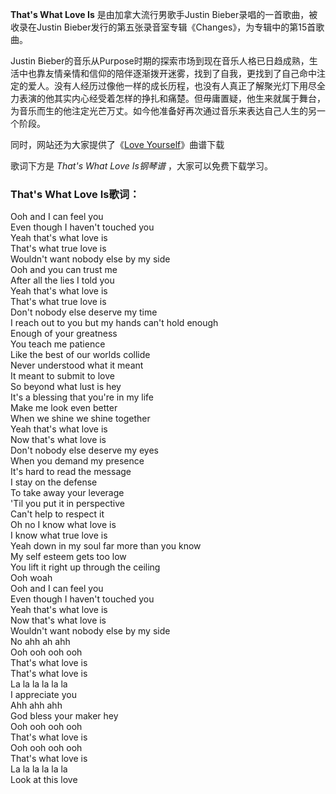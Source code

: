 

**That's What Love Is** 是由加拿大流行男歌手Justin Bieber录唱的一首歌曲，被收录在Justin
Bieber发行的第五张录音室专辑《Changes》，为专辑中的第15首歌曲。

Justin
Bieber的音乐从Purpose时期的探索市场到现在音乐人格已日趋成熟，生活中也靠友情亲情和信仰的陪伴逐渐拨开迷雾，找到了自我，更找到了自己命中注定的爱人。没有人经历过像他一样的成长历程，也没有人真正了解聚光灯下用尽全力表演的他其实内心经受着怎样的挣扎和痛楚。但毋庸置疑，他生来就属于舞台，为音乐而生的他注定光芒万丈。如今他准备好再次通过音乐来表达自己人生的另一个阶段。

同时，网站还为大家提供了《[Love Yourself](Music-6606-Love-Yourself-Justin-Bieber.html "Love
Yourself")》曲谱下载

歌词下方是 _That's What Love Is钢琴谱_ ，大家可以免费下载学习。

### That's What Love Is歌词：

Ooh and I can feel you  
Even though I haven't touched you  
Yeah that's what love is  
That's what true love is  
Wouldn't want nobody else by my side  
Ooh and you can trust me  
After all the lies I told you  
Yeah that's what love is  
That's what true love is  
Don't nobody else deserve my time  
I reach out to you but my hands can't hold enough  
Enough of your greatness  
You teach me patience  
Like the best of our worlds collide  
Never understood what it meant  
It meant to submit to love  
So beyond what lust is hey  
It's a blessing that you're in my life  
Make me look even better  
When we shine we shine together  
Yeah that's what love is  
Now that's what love is  
Don't nobody else deserve my eyes  
When you demand my presence  
It's hard to read the message  
I stay on the defense  
To take away your leverage  
'Til you put it in perspective  
Can't help to respect it  
Oh no I know what love is  
I know what true love is  
Yeah down in my soul far more than you know  
My self esteem gets too low  
You lift it right up through the ceiling  
Ooh woah  
Ooh and I can feel you  
Even though I haven't touched you  
Yeah that's what love is  
Now that's what love is  
Wouldn't want nobody else by my side  
No ahh ah ahh  
Ooh ooh ooh ooh  
That's what love is  
That's what love is  
La la la la la la  
I appreciate you  
Ahh ahh ahh  
God bless your maker hey  
Ooh ooh ooh ooh  
That's what love is  
Ooh ooh ooh ooh  
That's what love is  
La la la la la la  
Look at this love

